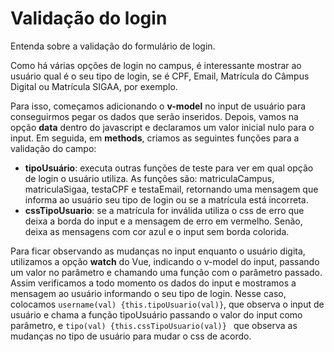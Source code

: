 # Validação do login

Entenda sobre a validação do formulário de login.

Como há várias opções de login no campus, é interessante mostrar ao usuário qual é o seu tipo de login, se é CPF, Email, Matrícula do Câmpus Digital ou Matrícula SIGAA, por exemplo.

Para isso, começamos adicionando o **v-model** no input de usuário para conseguirmos pegar os dados que serão inseridos. Depois, vamos na opção **data** dentro do javascript e declaramos um valor inicial nulo para o input. Em seguida, em **methods**, criamos as seguintes funções para a validação do campo:

- **tipoUsuário**: executa outras funções de teste para ver em qual opção de login o usuário utiliza. As funções são: matriculaCampus, matriculaSigaa, testaCPF e testaEmail, retornando uma mensagem que informa ao usuário seu tipo de login ou se a matrícula está incorreta.
- **cssTipoUsuario**: se a matrícula for inválida utiliza o css de erro que deixa a borda do input e a mensagem de erro em vermelho. Senão, deixa as mensagens com cor azul e o input sem borda colorida.

Para ficar observando as mudanças no input enquanto o usuário digita, utilizamos a opção **watch** do Vue, indicando o v-model do input, passando um valor no parâmetro e chamando uma função com o parâmetro passado. Assim verificamos a todo momento os dados do input e mostramos a mensagem ao usuário informando o seu tipo de login. Nesse caso, colocamos `username(val) {this.tipoUsuario(val)}`, que observa o input de usuário e chama a função tipoUsuário passando o valor do input como parâmetro, e `tipo(val) {this.cssTipoUsuario(val)} ` que observa as mudanças no tipo de usuário para mudar o css de acordo.

[//]: # 'matriculaCampus: verifica se é número, se começa com zeros e se o tamanho da string é igual a 5, 6 ou 7'
[//]: # 'matriculaSigaa: verifica se começa com 20 e se o tamanho é 10 '
